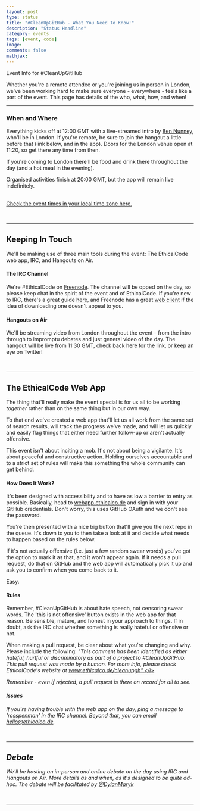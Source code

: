 ```yaml
---
layout: post
type: status
title: "#CleanUpGitHub - What You Need To Know!"
description: "Status Headline"
category: events
tags: [event, code]
image: 
comments: false
mathjax: 
---
```

Event Info for #CleanUpGitHub

Whether you're a remote attendee or you're joining us in person in London, we've been working hard to make sure everyone - everywhere - feels like a part of the event. This page has details of the who, what, how, and when!

----

### When and Where
Everything kicks off at 12:00 GMT with a live-streamed intro by [Ben Nunney](http://www.twitter.com/BenNunney), who'll be in London. If you're remote, be sure to join the hangout a little before that (link below, and in the app). Doors for the London venue open at 11:20, so get there any time from then.

If you're coming to London there'll be food and drink there throughout the day (and a hot meal in the evening).

Organised activities finish at 20:00 GMT, but the app will remain live indefinitely.<br /><br />

[Check the event times in your local time zone here.](http://www.timeanddate.com/worldclock/fixedtime.html?msg=%23CleanUpGitHub&iso=20140322T12&p1=136&ah=8)

<br />

----

## Keeping In Touch

We'll be making use of three main tools during the event: The EthicalCode web app, IRC, and Hangouts on Air.

#### The IRC Channel

We're #EthicalCode on [Freenode](http://freenode.net). The channel will be opped on the day, so please keep chat in the spirit of the event and of EthicalCode. If you're new to IRC, there's a great guide [here](http://www.irchelp.org/irchelp/irctutorial.html), and Freenode has a great [web client](http://webchat.freenode.net) if the idea of downloading one doesn't appeal to you.

#### Hangouts on Air

We'll be streaming video from London throughout the event - from the intro through to impromptu debates and just general video of the day. The hangout will be live from 11:30 GMT, check back here for the link, or keep an eye on Twitter!

<br />

----

## The EthicalCode Web App

The thing that'll really make the event special is for us all to be working <i>together</i> rather than on the same thing but in our own way.

To that end we've created a web app that'll let us all work from the same set of search results, will track the progress we've made, and will let us quickly and easily flag things that either need further follow-up or aren't actually offensive.

This event isn't about inciting a mob. It's not about being a vigilante. It's about peaceful and constructive action. Holding ourselves accountable and to a strict set of rules will make this something the whole community can get behind.

#### How Does It Work?

It's been designed with accessibility and to have as low a barrier to entry as possible. Basically, head to [webapp.ethicalco.de](http://webapp.ethicalco.de) and sign in with your GitHub credentials. Don't worry, this uses GitHub OAuth and we don't see the password.

You're then presented with a nice big button that'll give you the next repo in the queue. It's down to you to then take a look at it and decide what needs to happen based on the rules below.

If it's not actually offensive (i.e. just a few random swear words) you've got the option to mark it as that, and it won't appear again. If it needs a pull request, do that on GitHub and the web app will automatically pick it up and ask you to confirm when you come back to it.

Easy.

#### Rules

Remember, #CleanUpGitHub is about hate speech, not censoring swear words. The 'this is not offensive' button exists in the web app for that reason. Be sensible, mature, and honest in your approach to things. If in doubt, ask the IRC chat whether something is really hateful or offensive or not.

When making a pull request, be clear about what you're changing and why. Please include the following: <i>"This comment has been identified as either hateful, hurtful or discriminatory as part of a project to #CleanUpGitHub. This pull request was made by a human. For more info, please check EthicalCode's website at www.ethicalco.de/cleanupgh".</i>

Remember - even if rejected, a pull request is there on record for all to see.

#### Issues

If you're having trouble with the web app on the day, ping a message to 'rosspenman' in the IRC channel. Beyond that, you can email [hello@ethicalco.de](mailto:hello@ethicalco.de). 

<br />

----

## Debate

We'll be hosting an in-person and online debate on the day using IRC and Hangouts on Air. More details as and when, as it's designed to be quite ad-hoc. The debate will be facilitated by [@DylanMaryk](http://www.twitter.com/DylanMaryk)

<br />

----